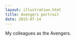 ```yaml
---
layout: illustration.html
title: Avengers portrait
date: 2015-07-14
---
```


My colleagues as the Avengers.
